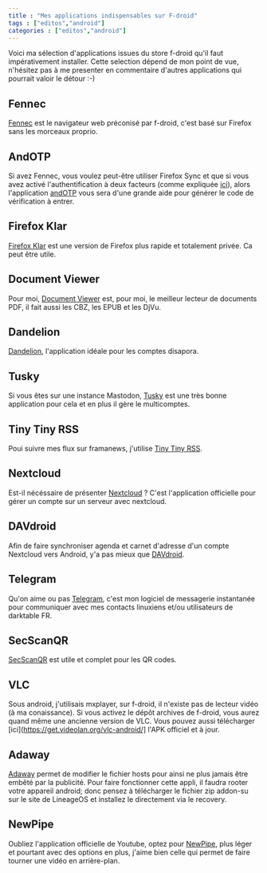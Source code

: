 ```yaml
---
title : "Mes applications indispensables sur F-droid"
tags : ["editos","android"]
categories : ["editos","android"]
---
```


Voici ma sélection d'applications issues du store f-droid qu'il faut impérativement installer. Cette selection dépend de mon point de vue, n'hésitez pas à me presenter en commentaire d'autres applications qui pourrait valoir le détour :-)

## Fennec

[Fennec](https://f-droid.org/packages/org.mozilla.fennec_fdroid/) est le navigateur web préconisé par f-droid, c'est basé sur Firefox sans les morceaux proprio.

## AndOTP

Si avez Fennec, vous voulez peut-être utiliser Firefox Sync et que si vous avez activé l'authentification à deux facteurs (comme expliquée [ici](https://homputersecurity.com/2018/05/26/comment-activer-lauthentification-a-deux-facteurs-sur-les-comptes-firefox/)), alors l'application [andOTP](https://f-droid.org/packages/org.shadowice.flocke.andotp/) vous sera d'une grande aide pour générer le code de vérification à entrer.

## Firefox Klar

[Firefox Klar](https://f-droid.org/packages/org.mozilla.klar/) est une version de Firefox plus rapide et totalement privée. Ca peut être utile.

## Document Viewer

Pour moi, [Document Viewer](https://f-droid.org/packages/org.sufficientlysecure.viewer/) est, pour moi, le meilleur lecteur de documents PDF, il fait aussi les CBZ, les EPUB et les DjVu.

## Dandelion

[Dandelion](https://f-droid.org/packages/com.github.dfa.diaspora_android/), l'application idéale pour les comptes disapora.

## Tusky

Si vous êtes sur une instance Mastodon, [Tusky](https://f-droid.org/packages/com.keylesspalace.tusky/) est une très bonne application pour cela et en plus il gère le multicomptes.

## Tiny Tiny RSS

Poui suivre mes flux sur framanews, j'utilise [Tiny Tiny RSS](https://f-droid.org/packages/org.fox.tttrss/).

## Nextcloud

Est-il nécéssaire de présenter [Nextcloud](https://f-droid.org/packages/com.nextcloud.client/) ? C'est l'application officielle pour gérer un compte sur un serveur avec nextcloud.

## DAVdroid

Afin de faire synchroniser agenda et carnet d'adresse d'un compte Nextcloud vers Android, y'a pas mieux que [DAVdroid](https://f-droid.org/packages/at.bitfire.davdroid/).

## Telegram

Qu'on aime ou pas [Telegram](https://f-droid.org/packages/org.telegram.messenger/), c'est mon logiciel de messagerie instantanée pour communiquer avec mes contacts linuxiens et/ou utilisateurs de darktable FR.

## SecScanQR

[SecScanQR](https://f-droid.org/packages/de.t_dankworth.secscanqr/) est utile et complet pour les QR codes.

## VLC

Sous android, j'utilisais mxplayer, sur f-droid, il n'existe pas de lecteur vidéo (à ma conaissance). Si vous activez le dépôt archives de f-droid, vous aurez quand même une ancienne version de VLC. Vous pouvez aussi télécharger [ici](https://get.videolan.org/vlc-android/] l'APK officiel et à jour.

## Adaway

[Adaway](https://f-droid.org/packages/org.adaway/) permet de modifier le fichier hosts pour ainsi ne plus jamais être embêté par la publicité. Pour faire fonctionner cette appli, il faudra rooter votre appareil android; donc pensez à télécharger le fichier zip addon-su sur le site de LineageOS et installez le directement via le recovery.

## NewPipe

Oubliez l'application officielle de Youtube, optez pour [NewPipe](https://f-droid.org/packages/org.schabi.newpipe/), plus léger et pourtant avec des options en plus, j'aime bien celle qui permet de faire tourner une vidéo en arrière-plan.
